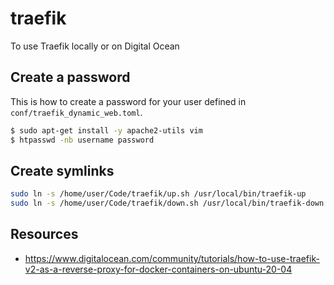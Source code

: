 # traefik

To use Traefik locally or on Digital Ocean

## Create a password

This is how to create a password for your user defined in ``conf/traefik_dynamic_web.toml``.

```sh
$ sudo apt-get install -y apache2-utils vim
$ htpasswd -nb username password
```

## Create symlinks

```sh
sudo ln -s /home/user/Code/traefik/up.sh /usr/local/bin/traefik-up
sudo ln -s /home/user/Code/traefik/down.sh /usr/local/bin/traefik-down
```

## Resources

- https://www.digitalocean.com/community/tutorials/how-to-use-traefik-v2-as-a-reverse-proxy-for-docker-containers-on-ubuntu-20-04
